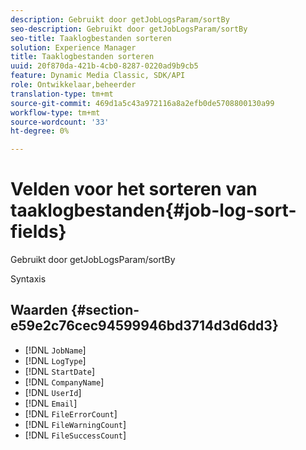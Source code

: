 ```yaml
---
description: Gebruikt door getJobLogsParam/sortBy
seo-description: Gebruikt door getJobLogsParam/sortBy
seo-title: Taaklogbestanden sorteren
solution: Experience Manager
title: Taaklogbestanden sorteren
uuid: 20f870da-421b-4cb0-8287-0220ad9b9cb5
feature: Dynamic Media Classic, SDK/API
role: Ontwikkelaar,beheerder
translation-type: tm+mt
source-git-commit: 469d1a5c43a972116a8a2efb0de5708800130a99
workflow-type: tm+mt
source-wordcount: '33'
ht-degree: 0%

---
```



# Velden voor het sorteren van taaklogbestanden{#job-log-sort-fields}

Gebruikt door getJobLogsParam/sortBy

Syntaxis

## Waarden {#section-e59e2c76cec94599946bd3714d3d6dd3}

* [!DNL `JobName`]
* [!DNL `LogType`]
* [!DNL `StartDate`]
* [!DNL `CompanyName`]
* [!DNL `UserId`]
* [!DNL `Email`]
* [!DNL `FileErrorCount`]
* [!DNL `FileWarningCount`]
* [!DNL `FileSuccessCount`]

